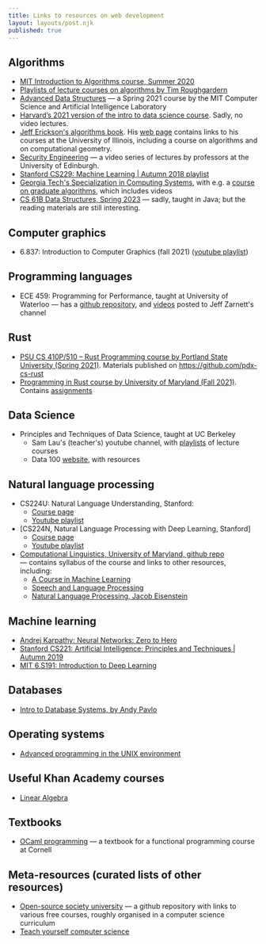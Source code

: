 ```yaml
---
title: Links to resources on web development
layout: layouts/post.njk
published: true
---
```


## Algorithms
- [MIT Introduction to Algorithms course, Summer 2020](https://www.youtube.com/playlist?list=PLUl4u3cNGP63EdVPNLG3ToM6LaEUuStEY)
- [Playlists of lecture courses on algorithms by Tim Roughgardern](https://www.youtube.com/channel/UCcH4Ga14Y4ELFKrEYM1vXCg/playlists)
- [Advanced Data Structures](https://courses.csail.mit.edu/6.851/spring21/) — a Spring 2021 course by the MIT Computer Science and Artificial Intelligence Laboratory
- [Harvard’s 2021 version of the intro to data science course](https://harvard-iacs.github.io/2021-CS109A/). Sadly, no video lectures.
- [Jeff Erickson's algorithms book](https://jeffe.cs.illinois.edu/teaching/algorithms/). His [web page](http://jeffe.cs.illinois.edu/) contains links to his courses at the University of Illinois, including a course on algorithms and on computational geometry.
- [Security Engineering](https://www.youtube.com/channel/UCRw25HVj1Rvl2XcEHdj4PKg) — a video series of lectures by professors at the University of Edinburgh.
- [Stanford CS229: Machine Learning | Autumn 2018 playlist](https://www.youtube.com/playlist?list=PLoROMvodv4rMiGQp3WXShtMGgzqpfVfbU)
- [Georgia Tech's Specialization in Computing Systems](https://omscs.gatech.edu/specialization-computing-systems), with e.g. a [course on graduate algorithms](https://omscs.gatech.edu/cs-6515-intro-graduate-algorithms), which includes videos
- [CS 61B Data Structures, Spring 2023](https://sp23.datastructur.es/) — sadly, taught in Java; but the reading materials are still interesting.

## Computer graphics
- 6.837: Introduction to Computer Graphics (fall 2021) ([youtube playlist](https://www.youtube.com/playlist?list=PLQ3UicqQtfNtqt2yL3KgKV-yn0NEPbRVi))

## Programming languages
- ECE 459: Programming for Performance, taught at University of Waterloo — has a [github repository](https://github.com/jzarnett/ece459), and [videos](https://www.youtube.com/c/JeffZarnett/videos) posted to Jeff Zarnett's channel

## Rust
- [PSU CS 410P/510 – Rust Programming course by Portland State University (Spring 2021)](https://moodle.cs.pdx.edu/course/view.php?id=15). Materials published on https://github.com/pdx-cs-rust
- [Programming in Rust course by University of Maryland (Fall 2021)](https://www.cs.umd.edu/class/fall2021/cmsc388Z/). Contains [assignments](https://github.com/cmsc388z/assignments)

## Data Science
- Principles and Techniques of Data Science, taught at UC Berkeley
  - Sam Lau's (teacher's) youtube channel, with [playlists](https://www.youtube.com/@SamLau95/playlists) of lecture courses
  - Data 100 [website](https://ds100.org/), with resources

## Natural language processing
- CS224U: Natural Language Understanding, Stanford:
  - [Course page](https://web.stanford.edu/class/cs224u/index.html)
  - [Youtube playlist](https://www.youtube.com/playlist?list=PLoROMvodv4rPt5D0zs3YhbWSZA8Q_DyiJ)
- [CS224N, Natural Language Processing with Deep Learning, Stanford]
  - [Course page](https://web.stanford.edu/class/cs224n/)
  - [Youtube playlist](https://www.youtube.com/watch?v=rmVRLeJRkl4&list=PLoROMvodv4rOSH4v6133s9LFPRHjEmbmJ)
- [Computational Linguistics, University of Maryland, github repo](https://github.com/hal3/cl1f19umd#course-project) — contains syllabus of the course and links to other resources, including:
  - [A Course in Machine Learning](http://ciml.info/)
  - [Speech and Language Processing](https://web.stanford.edu/~jurafsky/slp3/)
  - [Natural Language Processing, Jacob Eisenstein](https://github.com/jacobeisenstein/gt-nlp-class/blob/master/notes/eisenstein-nlp-notes.pdf)

## Machine learning
- [Andrej Karpathy: Neural Networks: Zero to Hero](https://karpathy.ai/zero-to-hero.html)
- [Stanford CS221: Artificial Intelligence: Principles and Techniques | Autumn 2019](https://www.youtube.com/playlist?list=PLoROMvodv4rO1NB9TD4iUZ3qghGEGtqNX)
- [MIT 6.S191: Introduction to Deep Learning](https://www.youtube.com/playlist?list=PLtBw6njQRU-rwp5__7C0oIVt26ZgjG9NI)

## Databases
- [Intro to Database Systems, by Andy Pavlo](https://www.youtube.com/playlist?list=PLSE8ODhjZXjbohkNBWQs_otTrBTrjyohi)

## Operating systems
- [Advanced programming in the UNIX environment](https://stevens.netmeister.org/631/)

## Useful Khan Academy courses
- [Linear Algebra](https://www.khanacademy.org/math/linear-algebra/)

## Textbooks
- [OCaml programming](https://cs3110.github.io/textbook/cover.html) — a textbook for a functional programming course at Cornell

## Meta-resources (curated lists of other resources)
- [Open-source society university](https://github.com/ossu/computer-science) — a github repository with links to various free courses, roughly organised in a computer science curriculum
- [Teach yourself computer science](https://teachyourselfcs.com/)
